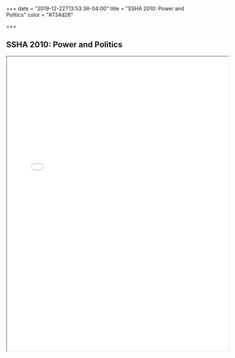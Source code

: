 +++
date = "2019-12-22T13:53:36-04:00"
title = "SSHA 2010: Power and Politics"
color = "#734d26"

+++

## SSHA 2010: Power and Politics

<iframe src="/files/SSHA Program 2010.pdf" width="600px" height="800px">
